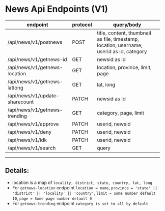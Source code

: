 # News Api Endpoints (V1)

| endpoint                       | protocol | query/body                                                                               |
| ------------------------------ | -------- | ---------------------------------------------------------------------------------------- |
| /api/news/v1/postnews          | POST     | title, content, thumbnail as file, timestamp, location, username, userid as id, category |
| /api/news/v1/getnews-id        | GET      | newsid as id                                                                             |
| /api/news/v1/getnews-location  | GET      | location, province, limit, page                                                          |
| /api/news/v1/getnews-latlong   | GET      | lat, long                                                                                |
| /api/news/v1/update-sharecount | PATCH    | newsid as id                                                                             |
| /api/news/v1/getnews-trending  | GET      | category, page, limit                                                                    |
| /api/news/v1/approve           | PATCH    | userid, newsid                                                                           |
| /api/news/v1/deny              | PATCH    | userid, newsid                                                                           |
| /api/news/v1/idk               | PATCH    | userid, newsid                                                                           |
| /api/news/v1/search            | GET      | query                                                                                    |

---

## Details:

- location is a map of `locality, district, state, country, lat, long`
- For `getnews-location` endpoint `location = name`, `province = 'state' || 'district' || 'locality' || 'country'`, `limit = Some number default 10`, `page = Some page number default 0`
- For `getnews-trending` endpoint `category is set to all by default`
